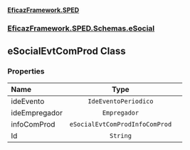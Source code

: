 #### [EficazFramework.SPED](EficazFrameworkSPED.md 'EficazFramework SPED')
### [EficazFramework.SPED.Schemas.eSocial](EficazFramework.SPED.Schemas.eSocial.md 'EficazFramework.SPED.Schemas.eSocial')

## eSocialEvtComProd Class
### Properties

| Name | Type | |
| :--- | :---: | :--- |
| ideEvento | `IdeEventoPeriodico` |  |
| ideEmpregador | `Empregador` |  |
| infoComProd | `eSocialEvtComProdInfoComProd` |  |
| Id | `String` |  |
